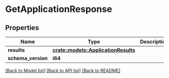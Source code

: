 # GetApplicationResponse

## Properties

Name | Type | Description | Notes
------------ | ------------- | ------------- | -------------
**results** | [**crate::models::ApplicationResults**](ApplicationResults.md) |  | 
**schema_version** | **i64** |  | 

[[Back to Model list]](../README.md#documentation-for-models) [[Back to API list]](../README.md#documentation-for-api-endpoints) [[Back to README]](../README.md)



